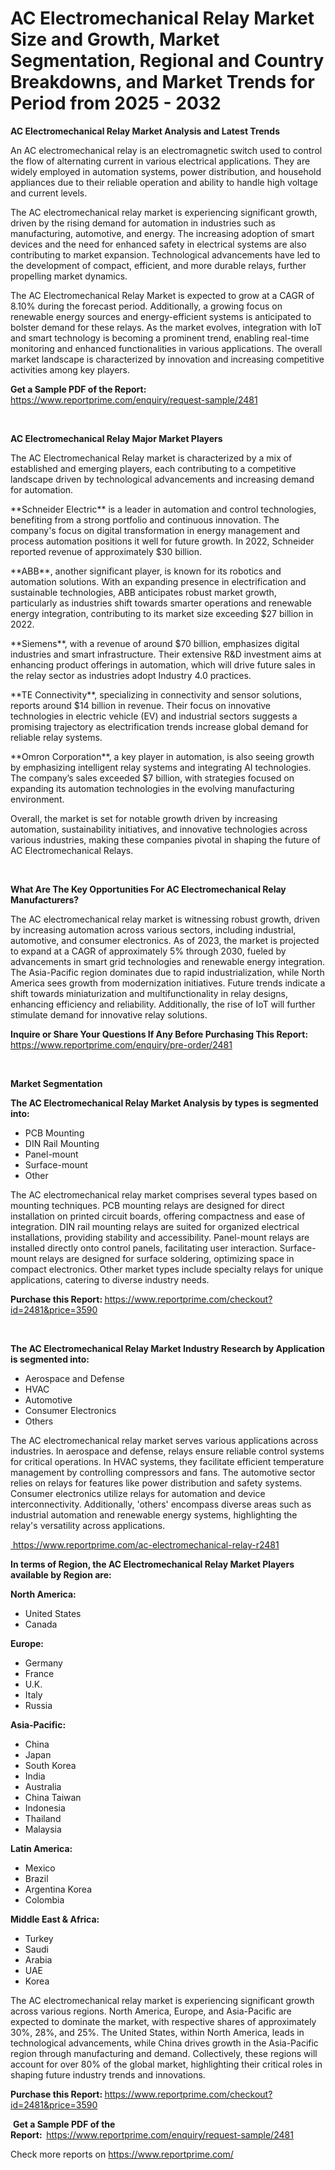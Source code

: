 <p><h1>AC Electromechanical Relay Market Size and Growth, Market Segmentation, Regional and Country Breakdowns, and Market Trends for Period from 2025 -  2032</h1></p><p><strong>AC Electromechanical Relay Market Analysis and Latest Trends</strong></p>
<p><p>An AC electromechanical relay is an electromagnetic switch used to control the flow of alternating current in various electrical applications. They are widely employed in automation systems, power distribution, and household appliances due to their reliable operation and ability to handle high voltage and current levels. </p><p>The AC electromechanical relay market is experiencing significant growth, driven by the rising demand for automation in industries such as manufacturing, automotive, and energy. The increasing adoption of smart devices and the need for enhanced safety in electrical systems are also contributing to market expansion. Technological advancements have led to the development of compact, efficient, and more durable relays, further propelling market dynamics. </p><p>The AC Electromechanical Relay Market is expected to grow at a CAGR of 8.10% during the forecast period. Additionally, a growing focus on renewable energy sources and energy-efficient systems is anticipated to bolster demand for these relays. As the market evolves, integration with IoT and smart technology is becoming a prominent trend, enabling real-time monitoring and enhanced functionalities in various applications. The overall market landscape is characterized by innovation and increasing competitive activities among key players.</p></p>
<p><strong>Get a Sample PDF of the Report:&nbsp;</strong> <a href="https://www.reportprime.com/enquiry/request-sample/2481?utm_campaign=2731&utm_medium=2&utm_source=Github&utm_content=ia&utm_term=18032025&utm_id=ac-electromechanical-relay">https://www.reportprime.com/enquiry/request-sample/2481</a></p>
<p>&nbsp;</p>
<p><strong>AC Electromechanical Relay Major Market Players</strong></p>
<p><p>The AC Electromechanical Relay market is characterized by a mix of established and emerging players, each contributing to a competitive landscape driven by technological advancements and increasing demand for automation.</p><p>**Schneider Electric** is a leader in automation and control technologies, benefiting from a strong portfolio and continuous innovation. The company's focus on digital transformation in energy management and process automation positions it well for future growth. In 2022, Schneider reported revenue of approximately $30 billion.</p><p>**ABB**, another significant player, is known for its robotics and automation solutions. With an expanding presence in electrification and sustainable technologies, ABB anticipates robust market growth, particularly as industries shift towards smarter operations and renewable energy integration, contributing to its market size exceeding $27 billion in 2022.</p><p>**Siemens**, with a revenue of around $70 billion, emphasizes digital industries and smart infrastructure. Their extensive R&D investment aims at enhancing product offerings in automation, which will drive future sales in the relay sector as industries adopt Industry 4.0 practices.</p><p>**TE Connectivity**, specializing in connectivity and sensor solutions, reports around $14 billion in revenue. Their focus on innovative technologies in electric vehicle (EV) and industrial sectors suggests a promising trajectory as electrification trends increase global demand for reliable relay systems.</p><p>**Omron Corporation**, a key player in automation, is also seeing growth by emphasizing intelligent relay systems and integrating AI technologies. The company’s sales exceeded $7 billion, with strategies focused on expanding its automation technologies in the evolving manufacturing environment.</p><p>Overall, the market is set for notable growth driven by increasing automation, sustainability initiatives, and innovative technologies across various industries, making these companies pivotal in shaping the future of AC Electromechanical Relays.</p></p>
<p>&nbsp;</p>
<p><strong>What Are The Key Opportunities For AC Electromechanical Relay Manufacturers?</strong></p>
<p><p>The AC electromechanical relay market is witnessing robust growth, driven by increasing automation across various sectors, including industrial, automotive, and consumer electronics. As of 2023, the market is projected to expand at a CAGR of approximately 5% through 2030, fueled by advancements in smart grid technologies and renewable energy integration. The Asia-Pacific region dominates due to rapid industrialization, while North America sees growth from modernization initiatives. Future trends indicate a shift towards miniaturization and multifunctionality in relay designs, enhancing efficiency and reliability. Additionally, the rise of IoT will further stimulate demand for innovative relay solutions.</p></p>
<p><strong>Inquire or Share Your Questions If Any Before Purchasing This Report:</strong> <a href="https://www.reportprime.com/enquiry/pre-order/2481?utm_campaign=2731&utm_medium=2&utm_source=Github&utm_content=ia&utm_term=18032025&utm_id=ac-electromechanical-relay">https://www.reportprime.com/enquiry/pre-order/2481</a></p>
<p>&nbsp;</p>
<p><strong>Market Segmentation</strong></p>
<p><strong>The AC Electromechanical Relay Market Analysis by types is segmented into:</strong></p>
<p><ul><li>PCB Mounting</li><li>DIN Rail Mounting</li><li>Panel-mount</li><li>Surface-mount</li><li>Other</li></ul></p>
<p><p>The AC electromechanical relay market comprises several types based on mounting techniques. PCB mounting relays are designed for direct installation on printed circuit boards, offering compactness and ease of integration. DIN rail mounting relays are suited for organized electrical installations, providing stability and accessibility. Panel-mount relays are installed directly onto control panels, facilitating user interaction. Surface-mount relays are designed for surface soldering, optimizing space in compact electronics. Other market types include specialty relays for unique applications, catering to diverse industry needs.</p></p>
<p><strong>Purchase this Report:&nbsp;</strong><a href="https://www.reportprime.com/checkout?id=2481&price=3590&utm_campaign=2731&utm_medium=2&utm_source=Github&utm_content=ia&utm_term=18032025&utm_id=ac-electromechanical-relay">https://www.reportprime.com/checkout?id=2481&price=3590</a></p>
<p>&nbsp;</p>
<p><strong>The AC Electromechanical Relay Market Industry Research by Application is segmented into:</strong></p>
<p><ul><li>Aerospace and Defense</li><li>HVAC</li><li>Automotive</li><li>Consumer Electronics</li><li>Others</li></ul></p>
<p><p>The AC electromechanical relay market serves various applications across industries. In aerospace and defense, relays ensure reliable control systems for critical operations. In HVAC systems, they facilitate efficient temperature management by controlling compressors and fans. The automotive sector relies on relays for features like power distribution and safety systems. Consumer electronics utilize relays for automation and device interconnectivity. Additionally, 'others' encompass diverse areas such as industrial automation and renewable energy systems, highlighting the relay's versatility across applications.</p></p>
<p><a href="https://www.reportprime.com/ac-electromechanical-relay-r2481?utm_campaign=2731&utm_medium=2&utm_source=Github&utm_content=ia&utm_term=18032025&utm_id=ac-electromechanical-relay">&nbsp;https://www.reportprime.com/ac-electromechanical-relay-r2481</a></p>
<p><strong>In terms of Region, the AC Electromechanical Relay Market Players available by Region are:</strong></p>
<p>
    <p> <strong> North America: </strong>
        <ul>
            <li>United States</li>
            <li>Canada</li>
        </ul>
        </p> 
    <p> <strong> Europe: </strong>
        <ul>
            <li>Germany</li>
            <li>France</li>
            <li>U.K.</li>
            <li>Italy</li>
            <li>Russia</li>
        </ul>
        </p> 
    <p> <strong> Asia-Pacific: </strong>
        <ul>
            <li>China</li>
            <li>Japan</li>
            <li>South Korea</li>
            <li>India</li>
            <li>Australia</li>
            <li>China Taiwan</li>
            <li>Indonesia</li>
            <li>Thailand</li>
            <li>Malaysia</li>
        </ul>
        </p> 
    <p> <strong> Latin America: </strong>
        <ul>
            <li>Mexico</li>
            <li>Brazil</li>
            <li>Argentina Korea</li>
            <li>Colombia</li>
        </ul>
        </p> 
    <p> <strong> Middle East & Africa: </strong>
        <ul>
            <li>Turkey</li>
            <li>Saudi</li>
            <li>Arabia</li>
            <li>UAE</li>
            <li>Korea</li>
        </ul>
    </p>
    </p>
<p><p>The AC electromechanical relay market is experiencing significant growth across various regions. North America, Europe, and Asia-Pacific are expected to dominate the market, with respective shares of approximately 30%, 28%, and 25%. The United States, within North America, leads in technological advancements, while China drives growth in the Asia-Pacific region through manufacturing and demand. Collectively, these regions will account for over 80% of the global market, highlighting their critical roles in shaping future industry trends and innovations.</p></p>
<p><strong>Purchase this Report: </strong><a href="https://www.reportprime.com/checkout?id=2481&price=3590&utm_campaign=2731&utm_medium=2&utm_source=Github&utm_content=ia&utm_term=18032025&utm_id=ac-electromechanical-relay">https://www.reportprime.com/checkout?id=2481&price=3590</a></p>
<p>&nbsp;<strong>Get a Sample PDF of the Report:&nbsp;&nbsp;</strong><a href="https://www.reportprime.com/enquiry/request-sample/2481?utm_campaign=2731&utm_medium=2&utm_source=Github&utm_content=ia&utm_term=18032025&utm_id=ac-electromechanical-relay">https://www.reportprime.com/enquiry/request-sample/2481</a></p>
<p><strong></strong></p>
<p>Check more reports on <a href="https://www.reportprime.com/?utm_campaign=2731&utm_medium=2&utm_source=Github&utm_content=ia&utm_term=18032025&utm_id=ac-electromechanical-relay">https://www.reportprime.com/</a></p>